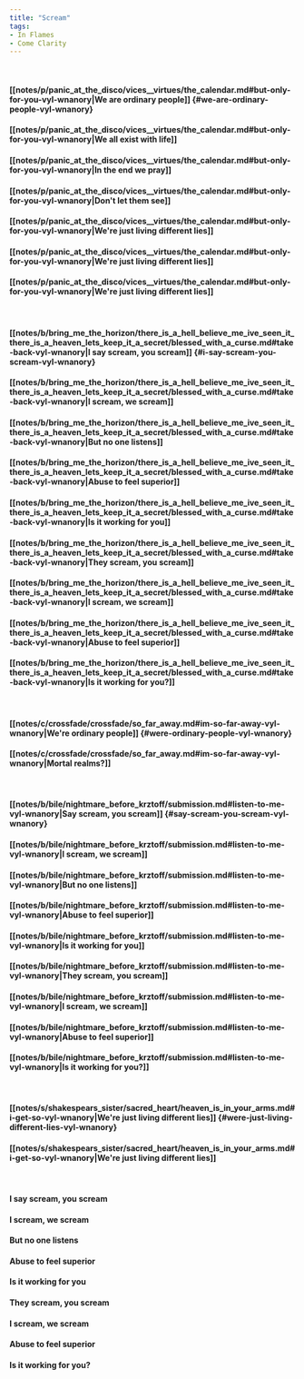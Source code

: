 ```yaml
---
title: "Scream"
tags:
- In Flames
- Come Clarity
---
```

&nbsp;
#### [[notes/p/panic_at_the_disco/vices__virtues/the_calendar.md#but-only-for-you-vyl-wnanory|We are ordinary people]] {#we-are-ordinary-people-vyl-wnanory}
#### [[notes/p/panic_at_the_disco/vices__virtues/the_calendar.md#but-only-for-you-vyl-wnanory|We all exist with life]]
#### [[notes/p/panic_at_the_disco/vices__virtues/the_calendar.md#but-only-for-you-vyl-wnanory|In the end we pray]]
#### [[notes/p/panic_at_the_disco/vices__virtues/the_calendar.md#but-only-for-you-vyl-wnanory|Don't let them see]]
#### [[notes/p/panic_at_the_disco/vices__virtues/the_calendar.md#but-only-for-you-vyl-wnanory|We're just living different lies]]
#### [[notes/p/panic_at_the_disco/vices__virtues/the_calendar.md#but-only-for-you-vyl-wnanory|We're just living different lies]]
#### [[notes/p/panic_at_the_disco/vices__virtues/the_calendar.md#but-only-for-you-vyl-wnanory|We're just living different lies]]
&nbsp;
#### [[notes/b/bring_me_the_horizon/there_is_a_hell_believe_me_ive_seen_it_there_is_a_heaven_lets_keep_it_a_secret/blessed_with_a_curse.md#take-back-vyl-wnanory|I say scream, you scream]] {#i-say-scream-you-scream-vyl-wnanory}
#### [[notes/b/bring_me_the_horizon/there_is_a_hell_believe_me_ive_seen_it_there_is_a_heaven_lets_keep_it_a_secret/blessed_with_a_curse.md#take-back-vyl-wnanory|I scream, we scream]]
#### [[notes/b/bring_me_the_horizon/there_is_a_hell_believe_me_ive_seen_it_there_is_a_heaven_lets_keep_it_a_secret/blessed_with_a_curse.md#take-back-vyl-wnanory|But no one listens]]
#### [[notes/b/bring_me_the_horizon/there_is_a_hell_believe_me_ive_seen_it_there_is_a_heaven_lets_keep_it_a_secret/blessed_with_a_curse.md#take-back-vyl-wnanory|Abuse to feel superior]]
#### [[notes/b/bring_me_the_horizon/there_is_a_hell_believe_me_ive_seen_it_there_is_a_heaven_lets_keep_it_a_secret/blessed_with_a_curse.md#take-back-vyl-wnanory|Is it working for you]]
#### [[notes/b/bring_me_the_horizon/there_is_a_hell_believe_me_ive_seen_it_there_is_a_heaven_lets_keep_it_a_secret/blessed_with_a_curse.md#take-back-vyl-wnanory|They scream, you scream]]
#### [[notes/b/bring_me_the_horizon/there_is_a_hell_believe_me_ive_seen_it_there_is_a_heaven_lets_keep_it_a_secret/blessed_with_a_curse.md#take-back-vyl-wnanory|I scream, we scream]]
#### [[notes/b/bring_me_the_horizon/there_is_a_hell_believe_me_ive_seen_it_there_is_a_heaven_lets_keep_it_a_secret/blessed_with_a_curse.md#take-back-vyl-wnanory|Abuse to feel superior]]
#### [[notes/b/bring_me_the_horizon/there_is_a_hell_believe_me_ive_seen_it_there_is_a_heaven_lets_keep_it_a_secret/blessed_with_a_curse.md#take-back-vyl-wnanory|Is it working for you?]]
&nbsp;
#### [[notes/c/crossfade/crossfade/so_far_away.md#im-so-far-away-vyl-wnanory|We're ordinary people]] {#were-ordinary-people-vyl-wnanory}
#### [[notes/c/crossfade/crossfade/so_far_away.md#im-so-far-away-vyl-wnanory|Mortal realms?]]
&nbsp;
#### [[notes/b/bile/nightmare_before_krztoff/submission.md#listen-to-me-vyl-wnanory|Say scream, you scream]] {#say-scream-you-scream-vyl-wnanory}
#### [[notes/b/bile/nightmare_before_krztoff/submission.md#listen-to-me-vyl-wnanory|I scream, we scream]]
#### [[notes/b/bile/nightmare_before_krztoff/submission.md#listen-to-me-vyl-wnanory|But no one listens]]
#### [[notes/b/bile/nightmare_before_krztoff/submission.md#listen-to-me-vyl-wnanory|Abuse to feel superior]]
#### [[notes/b/bile/nightmare_before_krztoff/submission.md#listen-to-me-vyl-wnanory|Is it working for you]]
#### [[notes/b/bile/nightmare_before_krztoff/submission.md#listen-to-me-vyl-wnanory|They scream, you scream]]
#### [[notes/b/bile/nightmare_before_krztoff/submission.md#listen-to-me-vyl-wnanory|I scream, we scream]]
#### [[notes/b/bile/nightmare_before_krztoff/submission.md#listen-to-me-vyl-wnanory|Abuse to feel superior]]
#### [[notes/b/bile/nightmare_before_krztoff/submission.md#listen-to-me-vyl-wnanory|Is it working for you?]]
&nbsp;
#### [[notes/s/shakespears_sister/sacred_heart/heaven_is_in_your_arms.md#i-get-so-vyl-wnanory|We're just living different lies]] {#were-just-living-different-lies-vyl-wnanory}
#### [[notes/s/shakespears_sister/sacred_heart/heaven_is_in_your_arms.md#i-get-so-vyl-wnanory|We're just living different lies]]
&nbsp;
#### I say scream, you scream
#### I scream, we scream
#### But no one listens
#### Abuse to feel superior
#### Is it working for you
#### They scream, you scream
#### I scream, we scream
#### Abuse to feel superior
#### Is it working for you?
